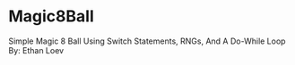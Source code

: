 # Magic8Ball
Simple Magic 8 Ball Using Switch Statements, RNGs, And A Do-While Loop\
By: Ethan Loev
